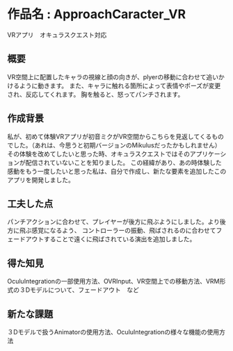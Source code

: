 # 作品名 : ApproachCaracter_VR
VRアプリ　オキュラスクエスト対応

## 概要
VR空間上に配置したキャラの視線と顔の向きが、plyerの移動に合わせて追いかけるように動きます。
また、キャラに触れる箇所によって表情やポーズが変更され、反応してくれます。
胸を触ると、怒ってパンチされます。

## 作成背景
私が、初めて体験VRアプリが初音ミクがVR空間からこちらを見返してくるものでした。（あれは、今思うと初期バージョンのMikulusだったかもしれません）
その体験を改めてしたいと思った時、オキュラスクエストではそのアプリケーションが配信されていないことを知りました。
この経緯があり、あの時体験した感動をもう一度したいと思った私は、自分で作成し、新たな要素を追加したこのアプリを開発しました。

## 工夫した点
パンチアクションに合わせて、プレイヤーが後方に飛ぶようにしました。より後方に飛ぶ感覚になるよう、
コントローラーの振動、飛ばされるのに合わせてフェードアウトすることで遠くに飛ばされている演出を追加しました。

## 得た知見
OculuIntegrationの一部使用方法、OVRInput、VR空間上での移動方法、VRM形式の３Dモデルについて、フェードアウト　など

## 新たな課題
３Dモデルで扱うAnimatorの使用方法、OculuIntegrationの様々な機能の使用方法
